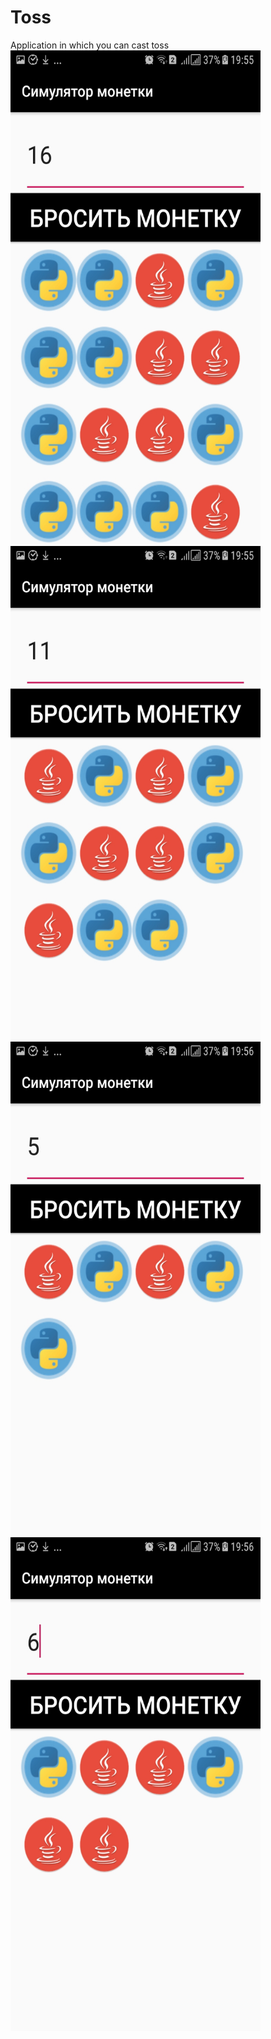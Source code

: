 # Toss
Application in which you can cast toss
<img src="screenshots/Screenshot_20200201-195552.jpg" width="400" height="790">
<img src="screenshots/Screenshot_20200201-195600.jpg" width="400" height="790">
<img src="screenshots/Screenshot_20200201-195607.jpg" width="400" height="790">
<img src="screenshots/Screenshot_20200201-195619.jpg" width="400" height="790">
